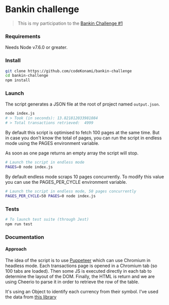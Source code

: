 Bankin challenge
====

> This is my participation to the [Bankin Challenge #1](https://blog.bankin.com/challenge-engineering-web-scrapping-dc5839543117)

### Requirements

Needs Node v7.6.0 or greater.

### Install

```sh
git clone https://github.com/codeKonami/bankin-challenge
cd bankin-challenge
npm install
```

### Launch

The script generates a JSON file at the root of project named `output.json`.

```sh
node index.js
# > Took (in seconds): 13.821812033981084
# > Total transactions retrieved:  4999
```

By default this script is optimised to fetch 100 pages at the same time. But in case you don't know the total of pages, you can run the script in endless mode using the PAGES environment variable.

As soon as one page returns an empty array the script will stop.
```sh
# Launch the script in endless mode
PAGES=0 node index.js
```

By default endless mode scraps 10 pages concurrently. To modify this value you can use the PAGES_PER_CYCLE environment variable.

```sh
# Launch the script in endless mode, 50 pages concurrently
PAGES_PER_CYCLE=50 PAGES=0 node index.js
```

### Tests

```sh
# To launch test suite (through Jest)
npm run test
```

### Documentation

#### Approach

The idea of the script is to use [Puppeteer](https://github.com/GoogleChrome/puppeteer) which can use Chromium in headless mode. Each transactions page is opened in a Chromium tab (so 100 tabs are loaded). Then some JS is executed directly in each tab to determine the layout of the DOM.
Finally, the HTML is return and we are using Cheerio to parse it in order to retrieve the row of the table.

It's using an Object to identify each currency from their symbol. I've used the data from [this library](https://github.com/StorePilot/coinify/blob/master/coinify.js)
